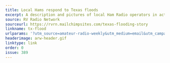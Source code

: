 ```yaml
---
title: Local Hams respond to Texas floods
excerpt: A description and pictures of local Ham Radio operators in action and how you can assist.
source: RV Radio Network
sourceurl: https://rvrn.mailchimpsites.com/texas-flooding-story
linkname: tx-flood
urlparams: '?utm_source=amateur-radio-weekly&utm_medium=email&utm_campaign=newsletter'
headerimage: arw-header.gif
linktype: link
order: 0
issue: 389
---
```

